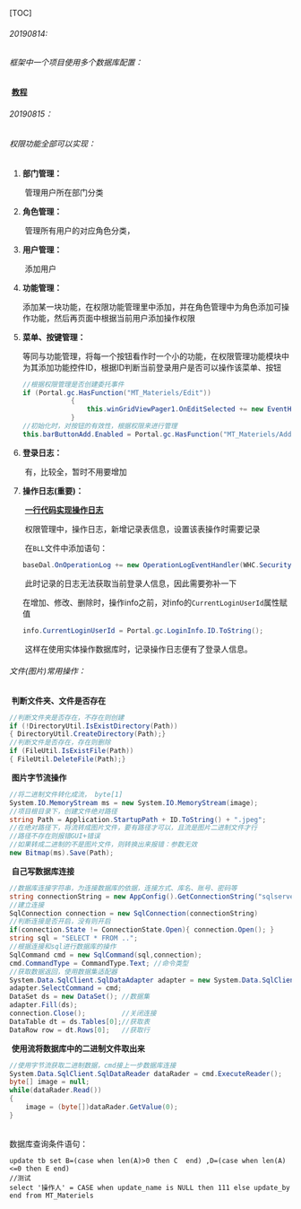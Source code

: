 [TOC]

###### 20190814:

###### 框架中一个项目使用多个数据库配置：

​	**[教程](https://www.cnblogs.com/wuhuacong/p/3783294.html)**

###### 20190815：

###### 权限功能全部可以实现：

1. **部门管理：**

   ​	管理用户所在部门分类

2. **角色管理：**

   ​	管理所有用户的对应角色分类，

3. **用户管理：**

   ​	添加用户

4. **功能管理：**

   ​	添加某一块功能，在权限功能管理里中添加，并在角色管理中为角色添加可操作功能，然后再页面中根据当前用户添加操作权限

5. **菜单、按键管理：**

   ​	等同与功能管理，将每一个按钮看作时一个小的功能，在权限管理功能模块中为其添加功能控件ID，根据ID判断当前登录用户是否可以操作该菜单、按钮

   ```c#
   //根据权限管理是否创建委托事件
   if (Portal.gc.HasFunction("MT_Materiels/Edit")) 
               {
                   this.winGridViewPager1.OnEditSelected += new EventHandler(winGridViewPager1_OnEditSelected);
               }
   //初始化时，对按钮的有效性，根据权限来进行管理
   this.barButtonAdd.Enabled = Portal.gc.HasFunction("MT_Materiels/Add");
   ```

6. **登录日志：**

   ​	有，比较全，暂时不用要增加

7. **操作日志(重要)：**

   ​	**[一行代码实现操作日志](https://www.cnblogs.com/wuhuacong/p/3496260.html)**

   ​	权限管理中，操作日志，新增记录表信息，设置该表操作时需要记录

   ​	在`BLL`文件中添加语句：

   ```c#
   baseDal.OnOperationLog += new OperationLogEventHandler(WHC.Security.BLL.OperationLog.OnOperationLog);
   ```

   ​	此时记录的日志无法获取当前登录人信息，因此需要弥补一下

   ​	在增加、修改、删除时，操作info之前，对info的`CurrentLoginUserId`属性赋值

   ```c#
   info.CurrentLoginUserId = Portal.gc.LoginInfo.ID.ToString(); 
   ```

   ​	这样在使用实体操作数据库时，记录操作日志便有了登录人信息。

###### 文件(图片)常用操作：

​	**判断文件夹、文件是否存在**

```c#
//判断文件夹是否存在，不存在则创建
if (!DirectoryUtil.IsExistDirectory(Path))
{ DirectoryUtil.CreateDirectory(Path);}
//判断文件是否存在，存在则删除
if (FileUtil.IsExistFile(Path))
{ FileUtil.DeleteFile(Path);}
```

​	**图片字节流操作**

```c#
//将二进制文件转化成流， byte[1]
System.IO.MemoryStream ms = new System.IO.MemoryStream(image);
//项目根目录下，创建文件绝对路径
string Path = Application.StartupPath + ID.ToString() + ".jpeg";
//在绝对路径下，将流转成图片文件，要有路径才可以，且流是图片二进制文件才行
//路径不存在则报错GUI+错误
//如果转成二进制的不是图片文件，则转换出来报错：参数无效
new Bitmap(ms).Save(Path);
```

​	**自己写数据库连接**

```c#
//数据库连接字符串，为连接数据库的依据，连接方式、库名、账号、密码等
string connectionString = new AppConfig().GetConnectionString("sqlserver");
//建立连接
SqlConnection connection = new SqlConnection(connectionString)
//判断连接是否开启，没有则开启
if(connection.State != ConnectionState.Open){ connection.Open(); }
string sql = "SELECT * FROM ..";
//根据连接和sql进行数据库的操作
SqlCommand cmd = new SqlCommand(sql,connection);
cmd.CommandType = CommandType.Text;	//命令类型
//获取数据返回，使用数据集适配器
System.Data.SqlClient.SqlDataAdapter adapter = new System.Data.SqlClient.SqlDataAdapter();
adapter.SelectCommand = cmd;
DataSet ds = new DataSet(); //数据集
adapter.Fill(ds);
connection.Close();			//关闭连接
DataTable dt = ds.Tables[0];//获取表
DataRow row = dt.Rows[0];	//获取行
```

​	**使用流将数据库中的二进制文件取出来**

```c#
//使用字节流获取二进制数据，cmd接上一步数据库连接
System.Data.SqlClient.SqlDataReader dataRader = cmd.ExecuteReader();
byte[] image = null;
while(dataRader.Read())
{
    image = (byte[])dataRader.GetValue(0);
}
```

###### 

数据库查询条件语句：

```sqlserver
update tb set B=(case when len(A)>0 then C  end) ,D=(case when len(A)<=0 then E end)
//测试
select '操作人' = CASE when update_name is NULL then 111 else update_by end from MT_Materiels
```



 
